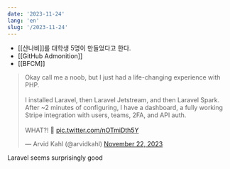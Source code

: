 ```yaml
---
date: '2023-11-24'
lang: 'en'
slug: '/2023-11-24'
---
```


- [[산나비]]를 대학생 5명이 만들었다고 한다.
- [[GitHub Admonition]]
- [[BFCM]]

<blockquote class="twitter-tweet">

<p lang="en" dir="ltr">

Okay call me a noob, but I just had a life-changing experience with PHP.<br/><br/>I installed Laravel, then Laravel Jetstream, and then Laravel Spark. After ~2 minutes of configuring, I have a dashboard, a fully working Stripe integration with users, teams, 2FA, and API auth.<br/><br/>WHAT?! 🤣 <a href="https://t.co/nOTmiDth5Y">pic.twitter.com/nOTmiDth5Y</a>

</p>

&mdash; Arvid Kahl (@arvidkahl) <a href="https://twitter.com/arvidkahl/status/1727115836752621689?ref_src=twsrc%5Etfw">November 22, 2023</a></blockquote>

Laravel seems surprisingly good
